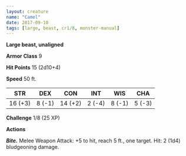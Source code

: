 ```yaml
---
layout: creature
name: "Camel"
date: 2017-09-10
tags: [large, beast, cr1/8, monster-manual]
---
```


**Large beast, unaligned**

**Armor Class** 9

**Hit Points** 15 (2d10+4)

**Speed** 50 ft.

|   STR   |   DEX   |   CON   |   INT   |   WIS   |   CHA   |
|:-----:|:-----:|:-----:|:-----:|:-----:|:-----:|
| 16 (+3) | 8 (-1) | 14 (+2) | 2 (-4) | 8 (-1) | 5 (-3) |

**Challenge** 1/8 (25 XP)

**Actions**

***Bite.*** Melee Weapon Attack: +5 to hit, reach 5 ft., one target. Hit: 2 (1d4) bludgeoning damage.

